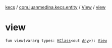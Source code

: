 [kecs](../../index.md) / [com.juanmedina.kecs.entity](../index.md) / [View](index.md) / [view](./view.md)

# view

`fun view(vararg types: `[`KClass`](https://kotlinlang.org/api/latest/jvm/stdlib/kotlin.reflect/-k-class/index.html)`<out `[`Any`](https://kotlinlang.org/api/latest/jvm/stdlib/kotlin/-any/index.html)`>): `[`View`](index.md)